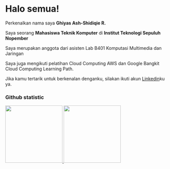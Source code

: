 # Halo semua! 

Perkenalkan nama saya **Ghiyas Ash-Shidiqie R.**

Saya seorang **Mahasiswa Teknik Komputer** di **Institut Teknologi Sepuluh Nopember**  

Saya merupakan anggota dari asisten Lab B401 Komputasi Multimedia dan Jaringan  

Saya juga mengikuti pelatihan Cloud Computing AWS dan Google Bangkit Cloud Computing Learning Path.  

Jika kamu tertarik untuk berkenalan denganku, silakan ikuti akun [Linkedin](https://www.linkedin.com/in/ghiyasash-shidiqie/)ku ya.  

### Github statistic
<p align="left">
<a href="https://github.com/YashaCamael">
  <img height="180em" src="https://github-readme-stats-eight-theta.vercel.app/api?username=YashaCamael&show_icons=true&theme=algolia&include_all_commits=true&count_private=true"/>
  <img height="180em" src="https://github-readme-stats-eight-theta.vercel.app/api/top-langs/?username=YashaCamael&layout=compact&langs_count=8&theme=algolia"/>
</a>
</p>
